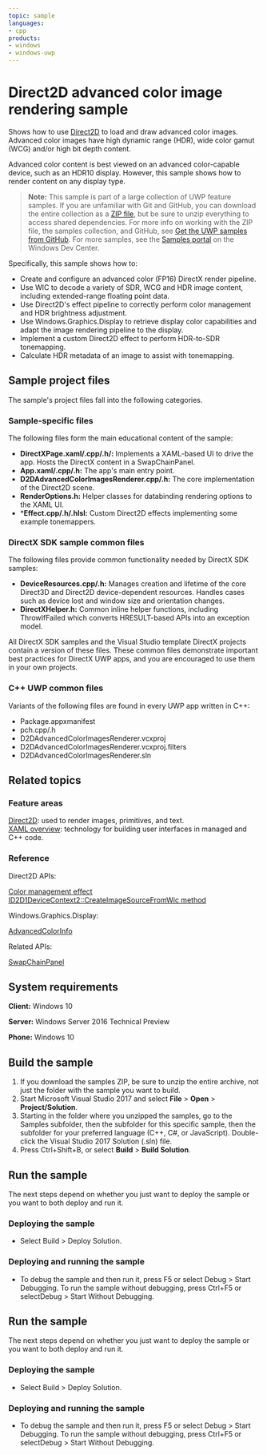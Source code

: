 ```yaml
---
topic: sample
languages:
- cpp
products:
- windows
- windows-uwp
---
```


<!---
  category: GraphicsAndAnimation
  samplefwlink: http://go.microsoft.com/fwlink/p/?LinkId=852875
--->

# Direct2D advanced color image rendering sample

Shows how to use [Direct2D](http://msdn.microsoft.com/library/windows/desktop/dd370990) to load and draw advanced color images. Advanced color images have high dynamic range (HDR), wide color gamut (WCG) and/or high bit depth content.

Advanced color content is best viewed on an advanced color-capable device, such as an HDR10 display. However, this sample shows how to render content on any display type.

> **Note:** This sample is part of a large collection of UWP feature samples. 
> If you are unfamiliar with Git and GitHub, you can download the entire collection as a 
> [ZIP file](https://github.com/Microsoft/Windows-universal-samples/archive/master.zip), but be 
> sure to unzip everything to access shared dependencies. For more info on working with the ZIP file, 
> the samples collection, and GitHub, see [Get the UWP samples from GitHub](https://aka.ms/ovu2uq). 
> For more samples, see the [Samples portal](https://aka.ms/winsamples) on the Windows Dev Center. 

Specifically, this sample shows how to:

- Create and configure an advanced color (FP16) DirectX render pipeline.
- Use WIC to decode a variety of SDR, WCG and HDR image content, including extended-range floating point data.
- Use Direct2D's effect pipeline to correctly perform color management and HDR brightness adjustment.
- Use Windows.Graphics.Display to retrieve display color capabilities and adapt the image rendering pipeline to the display.
- Implement a custom Direct2D effect to perform HDR-to-SDR tonemapping.
- Calculate HDR metadata of an image to assist with tonemapping.

## Sample project files

The sample's project files fall into the following categories.

### Sample-specific files
The following files form the main educational content of the sample:

- **DirectXPage.xaml/.cpp/.h/:** Implements a XAML-based UI to drive the app. Hosts the DirectX content in a SwapChainPanel.
- **App.xaml/.cpp/.h:** The app's main entry point.
- **D2DAdvancedColorImagesRenderer.cpp/.h:** The core implementation of the Direct2D scene.
- **RenderOptions.h:** Helper classes for databinding rendering options to the XAML UI.
- ***Effect.cpp/.h/.hlsl:** Custom Direct2D effects implementing some example tonemappers.

### DirectX SDK sample common files
The following files provide common functionality needed by DirectX SDK samples:

- **DeviceResources.cpp/.h:** Manages creation and lifetime of the core Direct3D and Direct2D device-dependent resources. Handles cases such as device lost and window size and orientation changes.
- **DirectXHelper.h:** Common inline helper functions, including ThrowIfFailed which converts HRESULT-based APIs into an exception model.

All DirectX SDK samples and the Visual Studio template DirectX projects contain a version of these files. These common files demonstrate important best practices for DirectX UWP apps, and you are encouraged to use them in your own projects.

### C++ UWP common files
Variants of the following files are found in every UWP app written in C++:

- Package.appxmanifest
- pch.cpp/.h
- D2DAdvancedColorImagesRenderer.vcxproj
- D2DAdvancedColorImagesRenderer.vcxproj.filters
- D2DAdvancedColorImagesRenderer.sln

## Related topics

### Feature areas

[Direct2D](http://msdn.microsoft.com/library/windows/desktop/dd370990): used to render images, primitives, and text.  
[XAML overview](https://msdn.microsoft.com/library/windows/apps/mt185595): technology for building user interfaces in managed and C++ code.  

### Reference

Direct2D APIs:

[Color management effect](https://msdn.microsoft.com/en-us/library/windows/desktop/hh706318)  
[ID2D1DeviceContext2::CreateImageSourceFromWic method](https://msdn.microsoft.com/en-us/library/windows/desktop/dn890793)  

Windows.Graphics.Display:

[AdvancedColorInfo](https://docs.microsoft.com/uwp/api/windows.graphics.display.advancedcolorinfo) 

Related APIs:

[SwapChainPanel](https://msdn.microsoft.com/library/windows/apps/windows.ui.xaml.controls.swapchainpanel)  

## System requirements

**Client:** Windows 10

**Server:** Windows Server 2016 Technical Preview

**Phone:** Windows 10

## Build the sample

1. If you download the samples ZIP, be sure to unzip the entire archive, not just the folder with the sample you want to build. 
2. Start Microsoft Visual Studio 2017 and select **File** \> **Open** \> **Project/Solution**.
3. Starting in the folder where you unzipped the samples, go to the Samples subfolder, then the subfolder for this specific sample, then the subfolder for your preferred language (C++, C#, or JavaScript). Double-click the Visual Studio 2017 Solution (.sln) file.
4. Press Ctrl+Shift+B, or select **Build** \> **Build Solution**.

## Run the sample

The next steps depend on whether you just want to deploy the sample or you want to both deploy and run it.

### Deploying the sample

- Select Build > Deploy Solution. 

### Deploying and running the sample

- To debug the sample and then run it, press F5 or select Debug >  Start Debugging. To run the sample without debugging, press Ctrl+F5 or selectDebug > Start Without Debugging. 

## Run the sample

The next steps depend on whether you just want to deploy the sample or you want to both deploy and run it.

### Deploying the sample

- Select Build > Deploy Solution. 

### Deploying and running the sample

- To debug the sample and then run it, press F5 or select Debug >  Start Debugging. To run the sample without debugging, press Ctrl+F5 or selectDebug > Start Without Debugging. 